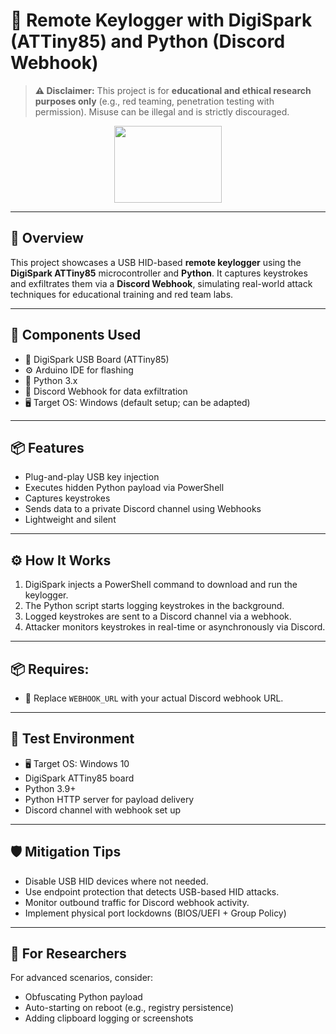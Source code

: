 # 🔑 Remote Keylogger with DigiSpark (ATTiny85) and Python (Discord Webhook)

> **⚠️ Disclaimer:** This project is for **educational and ethical research purposes only** (e.g., red teaming, penetration testing with permission). Misuse can be illegal and is strictly discouraged.

<p align="center">
<img src="https://i.ibb.co/jZ2wvX0/NEWEV-AT.png" width="172" height="123">
</p>

---

## 🧠 Overview

This project showcases a USB HID-based **remote keylogger** using the **DigiSpark ATTiny85** microcontroller and **Python**. It captures keystrokes and exfiltrates them via a **Discord Webhook**, simulating real-world attack techniques for educational training and red team labs.

---

## 🧰 Components Used

* 🧩 DigiSpark USB Board (ATTiny85)
* ⚙️ Arduino IDE for flashing
* 🐍 Python 3.x
* 📡 Discord Webhook for data exfiltration
* 🖥️ Target OS: Windows (default setup; can be adapted)

---

## 📦 Features

* Plug-and-play USB key injection
* Executes hidden Python payload via PowerShell
* Captures keystrokes
* Sends data to a private Discord channel using Webhooks
* Lightweight and silent

---

## ⚙️ How It Works

1. DigiSpark injects a PowerShell command to download and run the keylogger.
2. The Python script starts logging keystrokes in the background.
3. Logged keystrokes are sent to a Discord channel via a webhook.
4. Attacker monitors keystrokes in real-time or asynchronously via Discord.

---

## 📦 Requires:

- 📝 Replace `WEBHOOK_URL` with your actual Discord webhook URL.

---

## 🧪 Test Environment

* 🖥️ Target OS: Windows 10
* DigiSpark ATTiny85 board
* Python 3.9+
* Python HTTP server for payload delivery
* Discord channel with webhook set up

---

## 🛡️ Mitigation Tips

* Disable USB HID devices where not needed.
* Use endpoint protection that detects USB-based HID attacks.
* Monitor outbound traffic for Discord webhook activity.
* Implement physical port lockdowns (BIOS/UEFI + Group Policy)

---


## 🧠 For Researchers

For advanced scenarios, consider:

* Obfuscating Python payload
* Auto-starting on reboot (e.g., registry persistence)
* Adding clipboard logging or screenshots

